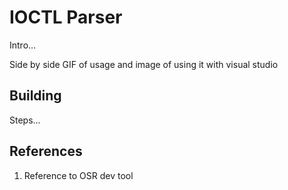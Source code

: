 # IOCTL Parser

Intro...

Side by side GIF of usage and image of using it with visual studio

## Building

Steps...

## References

1. Reference to OSR dev tool